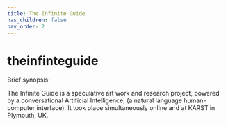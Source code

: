 ```yaml
---
title: The Infinite Guide
has_children: false
nav_order: 2
---
```


# theinfinteguide

Brief synopsis:

The Infinite Guide is a speculative art work and research project, powered by a conversational Artificial Intelligence, (a natural language human-computer interface). It took place simultaneously online and at KARST in Plymouth, UK.
